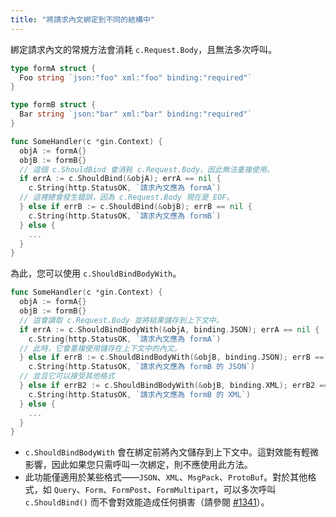 ```yaml
---
title: "將請求內文綁定到不同的結構中"
---
```


綁定請求內文的常規方法會消耗 `c.Request.Body`，且無法多次呼叫。

```go
type formA struct {
  Foo string `json:"foo" xml:"foo" binding:"required"`
}

type formB struct {
  Bar string `json:"bar" xml:"bar" binding:"required"`
}

func SomeHandler(c *gin.Context) {
  objA := formA{}
  objB := formB{}
  // 這個 c.ShouldBind 會消耗 c.Request.Body，因此無法重複使用。
  if errA := c.ShouldBind(&objA); errA == nil {
    c.String(http.StatusOK, `請求內文應為 formA`)
  // 這裡總會發生錯誤，因為 c.Request.Body 現在是 EOF。
  } else if errB := c.ShouldBind(&objB); errB == nil {
    c.String(http.StatusOK, `請求內文應為 formB`)
  } else {
    ...
  }
}
```

為此，您可以使用 `c.ShouldBindBodyWith`。

```go
func SomeHandler(c *gin.Context) {
  objA := formA{}
  objB := formB{}
  // 這會讀取 c.Request.Body 並將結果儲存到上下文中。
  if errA := c.ShouldBindBodyWith(&objA, binding.JSON); errA == nil {
    c.String(http.StatusOK, `請求內文應為 formA`)
  // 此時，它會重複使用儲存在上下文中的內文。
  } else if errB := c.ShouldBindBodyWith(&objB, binding.JSON); errB == nil {
    c.String(http.StatusOK, `請求內文應為 formB 的 JSON`)
  // 並且它可以接受其他格式
  } else if errB2 := c.ShouldBindBodyWith(&objB, binding.XML); errB2 == nil {
    c.String(http.StatusOK, `請求內文應為 formB 的 XML`)
  } else {
    ...
  }
}
```

* `c.ShouldBindBodyWith` 會在綁定前將內文儲存到上下文中。這對效能有輕微影響，因此如果您只需呼叫一次綁定，則不應使用此方法。
* 此功能僅適用於某些格式——`JSON`、`XML`、`MsgPack`、`ProtoBuf`。對於其他格式，如 `Query`、`Form`、`FormPost`、`FormMultipart`，可以多次呼叫 `c.ShouldBind()` 而不會對效能造成任何損害（請參閱 [#1341](https://github.com/gin-gonic/gin/pull/1341)）。
